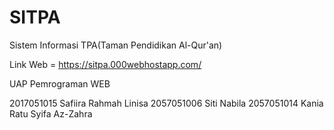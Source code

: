 # SITPA
Sistem Informasi TPA(Taman Pendidikan Al-Qur'an)

Link Web = https://sitpa.000webhostapp.com/

UAP Pemrograman WEB

2017051015 Safiira Rahmah Linisa
2057051006 Siti Nabila
2057051014 Kania Ratu Syifa Az-Zahra

